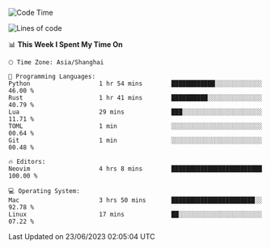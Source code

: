 <!--START_SECTION:waka-->
![Code Time](http://img.shields.io/badge/Code%20Time-1%2C407%20hrs%209%20mins-blue)

![Lines of code](https://img.shields.io/badge/From%20Hello%20World%20I%27ve%20Written-262.2%20thousand%20lines%20of%20code-blue)

📊 **This Week I Spent My Time On** 

```text
🕑︎ Time Zone: Asia/Shanghai

💬 Programming Languages: 
Python                   1 hr 54 mins        ████████████░░░░░░░░░░░░░   46.00 % 
Rust                     1 hr 41 mins        ██████████░░░░░░░░░░░░░░░   40.79 % 
Lua                      29 mins             ███░░░░░░░░░░░░░░░░░░░░░░   11.71 % 
TOML                     1 min               ░░░░░░░░░░░░░░░░░░░░░░░░░   00.64 % 
Git                      1 min               ░░░░░░░░░░░░░░░░░░░░░░░░░   00.48 % 

🔥 Editors: 
Neovim                   4 hrs 8 mins        █████████████████████████   100.00 % 

💻 Operating System: 
Mac                      3 hrs 50 mins       ███████████████████████░░   92.78 % 
Linux                    17 mins             ██░░░░░░░░░░░░░░░░░░░░░░░   07.22 % 
```


 Last Updated on 23/06/2023 02:05:04 UTC
<!--END_SECTION:waka-->
